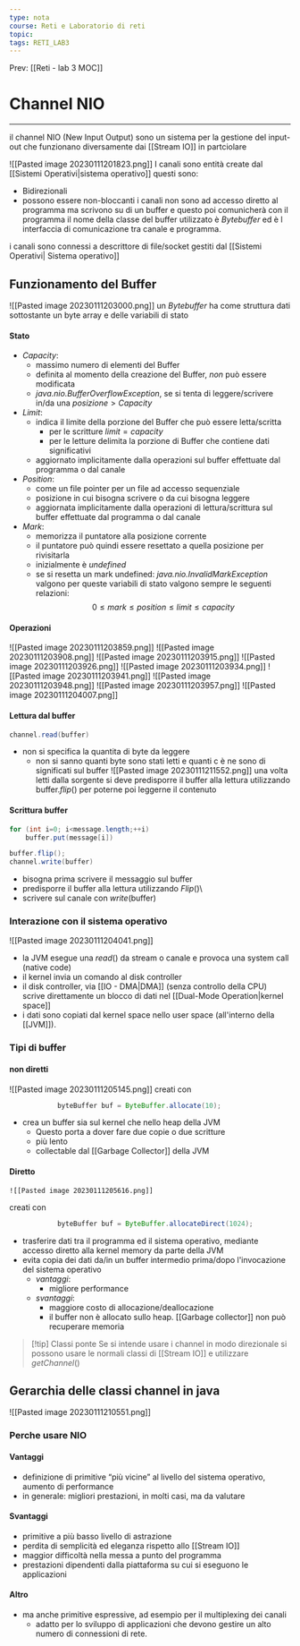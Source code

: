```yaml
---
type: nota
course: Reti e Laboratorio di reti
topic: 
tags: RETI_LAB3 
---
```


Prev: [[Reti - lab 3 MOC]]

# Channel NIO
---
il channel NIO (New Input Output) sono un sistema per la gestione del input-out 
che funzionano diversamente dai [[Stream IO]]  in partciolare

![[Pasted image 20230111201823.png]]
I canali sono entità create dal [[Sistemi Operativi|sistema operativo]]  questi sono:
- Bidirezionali 
- possono essere non-bloccanti
i canali non sono ad accesso diretto al programma ma scrivono su di un buffer e questo poi comunicherà con il programma 
il nome della classe del buffer utilizzato è  _Bytebuffer_ ed è l interfaccia di comunicazione tra canale e programma.

i canali sono connessi a descrittore di file/socket gestiti dal [[Sistemi Operativi| Sistema operativo]]

## Funzionamento del Buffer
![[Pasted image 20230111203000.png]]
un _Bytebuffer_ ha come struttura dati sottostante un byte array e delle variabili di stato 

#### Stato
- _Capacity_: 
	- massimo numero di elementi del Buffer 
	- definita al momento della creazione del Buffer, _non_ può essere modificata 
	- _java.nio.BufferOverflowException_, se si tenta di leggere/scrivere in/da una $posizione > Capacity$ 
- _Limit_:
	- indica il limite della porzione del Buffer che può essere letta/scritta 
		- per le scritture $limit = capacity$ 
		- per le letture delimita la porzione di Buffer che contiene dati significativi 
	- aggiornato implicitamente dalla operazioni sul buffer effettuate dal programma o dal canale 
- _Position_: 
	- come un file pointer per un file ad accesso sequenziale  
	- posizione in cui bisogna scrivere o da cui bisogna leggere  
	- aggiornata implicitamente dalla operazioni di lettura/scrittura sul buffer effettuate dal programma o dal canale  
- _Mark_:
	- memorizza il puntatore alla posizione corrente 
	- il puntatore può quindi essere resettato a quella posizione per rivisitarla 
	- inizialmente è _undefined_ 
	- se si resetta un mark undefined: _java.nio.InvalidMarkException_ 
valgono per queste variabili di stato valgono sempre le seguenti relazioni:
	 $$ 0\leq mark \leq position \leq limit \leq capacity$$

#### Operazioni
![[Pasted image 20230111203859.png]]
![[Pasted image 20230111203908.png]]
![[Pasted image 20230111203915.png]]
![[Pasted image 20230111203926.png]]
![[Pasted image 20230111203934.png]]
![[Pasted image 20230111203941.png]]
![[Pasted image 20230111203948.png]]
![[Pasted image 20230111203957.png]]
![[Pasted image 20230111204007.png]]

#### Lettura dal buffer
```java
channel.read(buffer)
```
- non si specifica la quantita di byte da leggere
	- non si sanno quanti byte sono stati letti e quanti c è ne sono di significati sul buffer
![[Pasted image 20230111211552.png]]
una volta letti dalla sorgente si deve predisporre il buffer alla lettura utilizzando buffer._flip_() per poterne poi leggerne il contenuto
#### Scrittura buffer
```java
for (int i=0; i<message.length;++i)
	buffer.put(message[i])

buffer.flip();
channel.write(buffer)
```
- bisogna prima scrivere il messaggio sul buffer
- predisporre il buffer alla lettura utilizzando _Flip_()\
- scrivere sul canale con _write_(buffer)

### Interazione con il sistema operativo
![[Pasted image 20230111204041.png]]
- la JVM esegue una _read_() da stream o canale e provoca una system call (native code) 
- il kernel invia un comando al disk controller 
- il disk controller, via [[IO - DMA|DMA]] (senza controllo della CPU) scrive direttamente un blocco di dati nel [[Dual-Mode Operation|kernel space]] 
- i dati sono copiati dal kernel space nello user space (all'interno della [[JVM]]).



### Tipi di buffer
#### non diretti
![[Pasted image 20230111205145.png]]
creati con 
```Java
			byteBuffer buf = ByteBuffer.allocate(10);
```
- crea un buffer sia sul kernel che nello heap della JVM
	- Questo porta a dover fare due copie o due scritture 
	- più lento
	- collectable dal [[Garbage Collector]] della JVM
#### Diretto
	![[Pasted image 20230111205616.png]]
creati con 
```Java
			byteBuffer buf = ByteBuffer.allocateDirect(1024);
```
- trasferire dati tra il programma ed il sistema operativo, mediante accesso diretto alla kernel memory da parte della JVM 
- evita copia dei dati da/in un buffer intermedio prima/dopo l'invocazione del sistema operativo 
	- _vantaggi_:
		- migliore performance 
	- _svantaggi_: 
		- maggiore costo di allocazione/deallocazione 
		- il buffer non è allocato sullo heap. [[Garbage collector]] non può recuperare memoria

>[!tip] Classi ponte
>Se si intende usare i channel in modo direzionale si possono usare le normali classi di [[Stream IO]] e utilizzare _getChannel_()

## Gerarchia delle classi channel in java
![[Pasted image 20230111210551.png]]

### Perche usare NIO
#### Vantaggi 
- definizione di primitive “più vicine” al livello del sistema operativo, aumento di performance  
- in generale: migliori prestazioni, in molti casi, ma da valutare 
#### Svantaggi
* primitive a più basso livello di astrazione 
* perdita di semplicità ed eleganza rispetto allo [[Stream IO]] 
* maggior difficoltà nella messa a punto del programma 
* prestazioni dipendenti dalla piattaforma su cui si eseguono le applicazioni
#### Altro
* ma anche primitive espressive, ad esempio per il multiplexing dei canali 
	* adatto per lo sviluppo di applicazioni che devono gestire un alto numero di connessioni di rete. 